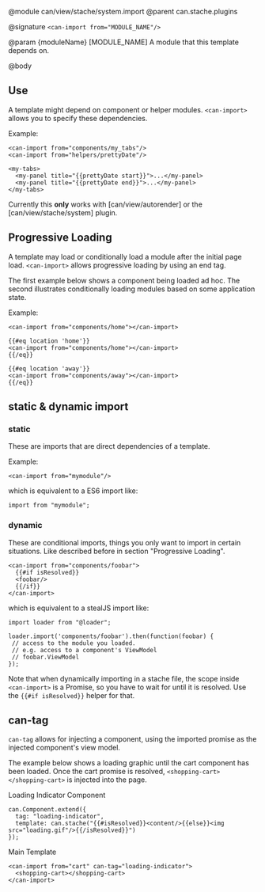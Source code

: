 @module can/view/stache/system.import <can-import>
@parent can.stache.plugins

@signature `<can-import from="MODULE_NAME"/>`

@param {moduleName} [MODULE_NAME] A module that this template depends on.

@body

## Use

A template might depend on component or helper modules. `<can-import>` allows
you to specify these dependencies.

Example:

```
<can-import from="components/my_tabs"/>
<can-import from="helpers/prettyDate"/>

<my-tabs>
  <my-panel title="{{prettyDate start}}">...</my-panel>
  <my-panel title="{{prettyDate end}}">...</my-panel>
</my-tabs>
```

Currently this __only__ works with [can/view/autorender] or the [can/view/stache/system] plugin.

## Progressive Loading

A template may load or conditionally load a module after the initial page load. `<can-import>` allows progressive loading by using an end tag.

The first example below shows a component being loaded ad hoc. The second illustrates conditionally loading modules based on some application state.

Example:

```
<can-import from="components/home"></can-import>
```

```
{{#eq location 'home'}}
<can-import from="components/home"></can-import>
{{/eq}}

{{#eq location 'away'}}
<can-import from="components/away"></can-import>
{{/eq}}
```

## static & dynamic import
### static
These are imports that are direct dependencies of a template.

Example:

```
<can-import from="mymodule"/>
```
which is equivalent to a ES6 import like:
```
import from "mymodule";
```

### dynamic
These are conditional imports, things you only want to import in certain situations. Like described before in section "Progressive Loading".
```
<can-import from="components/foobar">
  {{#if isResolved}}
  <foobar/>
  {{/if}}
</can-import>
```
which is equivalent to a stealJS import like:
```
import loader from "@loader";

loader.import('components/foobar').then(function(foobar) {
 // access to the module you loaded.
 // e.g. access to a component's ViewModel 
 // foobar.ViewModel
});
```

Note that when dynamically importing in a stache file, the scope inside `<can-import>` is a Promise, so you have to wait for until it is resolved.
Use the `{{#if isResolved}}` helper for that.

## can-tag

`can-tag` allows for injecting a component, using the imported promise as the
injected component's view model.

The example below shows a loading graphic until the cart component has been loaded.
Once the cart promise is resolved, `<shopping-cart></shopping-cart>` is injected
into the page.

Loading Indicator Component

```
can.Component.extend({
  tag: "loading-indicator",
  template: can.stache("{{#isResolved}}<content/>{{else}}<img src="loading.gif"/>{{/isResolved}}")
});
```

Main Template

```
<can-import from="cart" can-tag="loading-indicator">
  <shopping-cart></shopping-cart>
</can-import>
```
